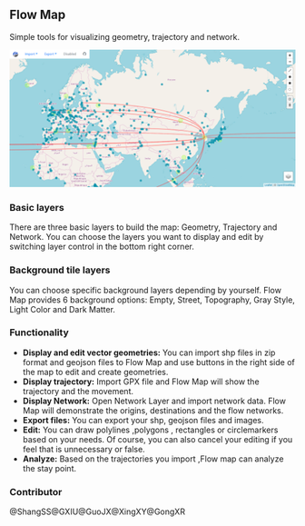 ## Flow Map

Simple tools for visualizing geometry, trajectory and network.

![Inferface of Flow Map](docs/image/inferface.png)


### Basic layers

There are three basic layers to build the map: Geometry, Trajectory and Network. You can choose the layers you want to display and edit by switching layer control in the bottom right corner.

### Background tile layers

You can choose specific background layers depending by yourself. Flow Map provides 6 background options: Empty, Street, Topography, Gray Style, Light Color and Dark Matter.

### Functionality

- **Display and edit vector geometries:** You can import shp files in zip format and geojson files to Flow Map and use buttons in the right side of the map to edit and create geometries. 
- **Display trajectory:** Import GPX file and Flow Map will show the trajectory and the movement.
- **Display Network:**  Open Network Layer and import network data. Flow Map will demonstrate the origins, destinations and the flow networks.
- **Export files:** You can export your shp, geojson files and images.
- **Edit:** You can draw polylines ,polygons , rectangles or circlemarkers based on your needs. Of course, you can also cancel your editing if you feel that is unnecessary or false.
- **Analyze:** Based on the trajectories you import ,Flow map can analyze the stay point.

### Contributor

@ShangSS@GXIU@GuoJX@XingXY@GongXR
